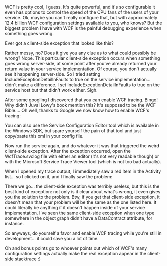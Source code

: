 WCF is pretty cool, I guess. It's quite powerful, and it's so configurable it even has options to control the speed of the CPU fans of the users of your service.  Ok, maybe you can't really configure that, but with approximately 12.4 billion WCF configuration settings available to you, who knows? But the biggest problem I have with WCF is the painful debugging experience when something goes wrong.

Ever got a client-side exception that looked like this?

<script src="https://gist.github.com/3676416.js?file=s1.txt"></script>

Rather messy, no? Does it give you any clue as to what could possibly be wrong? Nope. This particular client-side exception occurs when something goes wrong server-side, at some point after you've already returned your return value in your service implementation.  Of course, you don't actually see it happening server-side. So I tried setting IncludeExceptionDetailInFaults to true on the service implementation... didn't make a difference.  I set IncludeExceptionDetailInFaults to true on the service host but that didn't work either. Sigh.

After some googling I discovered that you can enable WCF tracing.  Bingo! Why didn't Juval Lowy's book mention this? It's supposed to be the WCF Bible.... Oh well, thanks to Google we now know how to enable WCF's tracing:

<script src="https://gist.github.com/3676416.js?file=s2.xml"></script>

You can also use the Service Configuration Editor tool which is available in the Windows SDK, but spare yourself the pain of that tool and just copy/paste this xml in your config file.

Now run the service again, and do whatever it was that triggered the weird client-side exception.  After the exception occurred, open the WcfTrace.svclog file with either an editor (it's not very readable though) or with the Microsoft Service Trace Viewer tool (which is not too bad actually).

When I opened my trace output, I immediately saw a red item in the Activity list... so I clicked on it, and I finally saw the problem:

<script src="https://gist.github.com/3676416.js?file=s3.txt"></script>

There we go... the client-side exception was terribly useless, but this is the best kind of exception: not only is it clear about what's wrong, it even gives you the solution to the problem.  Btw, if you get that client-side exception, it doesn't mean that your problem will be the same as the one listed here.  It could literally be anything if it doesn't happen inside of your service implementation.  I've seen the same client-side exception when one type somewhere in the object graph didn't have a DataContract attribute, for instance. 

So anyways, do yourself a favor and enable WCF tracing while you're still in development... it could save you a lot of time.

Oh and bonus points go to whoever points out which of WCF's many configuration settings actually make the real exception appear in the client-side stacktrace :)